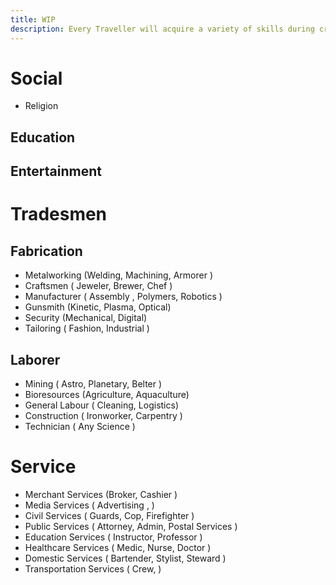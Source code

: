 ```yaml
---
title: WIP
description: Every Traveller will acquire a variety of skills during creation that will indicate the tasks they perform well.
---
```

# Social
- Religion
## Education
## Entertainment 


# Tradesmen

## Fabrication
- Metalworking (Welding, Machining, Armorer  )
- Craftsmen ( Jeweler, Brewer, Chef  )
- Manufacturer ( Assembly , Polymers, Robotics )
- Gunsmith (Kinetic, Plasma, Optical)
- Security (Mechanical, Digital)
- Tailoring ( Fashion, Industrial )
## Laborer
- Mining ( Astro, Planetary, Belter  )
- Bioresources (Agriculture, Aquaculture)
- General Labour ( Cleaning, Logistics)
- Construction ( Ironworker, Carpentry )
- Technician ( Any Science )








# Service
- Merchant Services (Broker, Cashier )
- Media Services ( Advertising ,  )
- Civil Services ( Guards, Cop, Firefighter )
- Public Services ( Attorney, Admin, Postal Services )
- Education Services  ( Instructor, Professor )
- Healthcare Services ( Medic, Nurse, Doctor )
- Domestic Services ( Bartender, Stylist, Steward )
-  Transportation Services  ( Crew, )